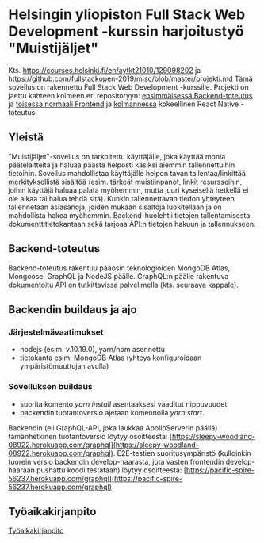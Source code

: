 # Helsingin yliopiston Full Stack Web Development -kurssin harjoitustyö "Muistijäljet"

Kts. https://courses.helsinki.fi/en/aytkt21010/129098202 ja https://github.com/fullstackopen-2019/misc/blob/master/projekti.md
Tämä sovellus on rakennettu Full Stack Web Development -kurssille. Projekti on jaettu kahteen kolmeen eri repositoryyn: [ensimmäisessä Backend-toteutus](https://github.com/minzen/fullstack_harjoitustyo_backend) ja [toisessa normaali Frontend](https://github.com/minzen/fullstack_harjoitustyo_frontend) ja [kolmannessa](https://github.com/minzen/fullstackharjoitustyoreactnative) kokeellinen React Native -toteutus.

## Yleistä

"Muistijäljet"-sovellus on tarkoitettu käyttäjälle, joka käyttää monia päätelaitteita ja haluaa päästä helposti käsiksi aiemmin tallennettuihin tietoihin. Sovellus mahdollistaa käyttäjälle helpon tavan tallentaa/linkittää merkityksellistä sisältöä (esim. tärkeät muistiinpanot, linkit resursseihin, joihin käyttäjä haluaa palata myöhemmin, mutta juuri kyseisellä hetkellä ei ole aikaa tai halua tehdä sitä). Kunkin tallennettavan tiedon yhteyteen tallennetaan asiasanoja, joiden mukaan sisältöjä luokitellaan ja on mahdollista hakea myöhemmin. Backend-huolehtii tietojen tallentamisesta dokumenttitietokantaan sekä tarjoaa API:n tietojen hakuun ja tallennukseen.

## Backend-toteutus

Backend-toteutus rakentuu pääosin teknologioiden MongoDB Atlas, Mongoose, GraphQL ja NodeJS päälle. GraphQL:n päälle rakentuva dokumentoitu API on tutkittavissa palvelimella (kts. seuraava kappale).

## Backendin buildaus ja ajo

### Järjestelmävaatimukset

- nodejs (esim. v.10.19.0), yarn/npm asennettu
- tietokanta esim. MongoDB Atlas (yhteys konfiguroidaan ympäristömuuttujan avulla)

### Sovelluksen buildaus

- suorita komento _yarn install_ asentaaksesi vaaditut riippuvuudet
- backendin tuotantoversio ajetaan komennolla _yarn start_.

Backendin (eli GraphQL-API, joka laukkaa ApolloServerin päällä) tämänhetkinen tuotantoversio löytyy osoitteesta: [https://sleepy-woodland-08922.herokuapp.com/graphql](https://sleepy-woodland-08922.herokuapp.com/graphql). E2E-testien suoritusympäristö (kulloinkin tuorein versio backendin develop-haarasta, jota vasten frontendin develop-haaraan pushattu koodi testataan) löytyy osoitteesta: [https://pacific-spire-56237.herokuapp.com/graphql](https://pacific-spire-56237.herokuapp.com/graphql)

## Työaikakirjanpito

[Työaikakirjanpito](tyokirjanpito.md)
